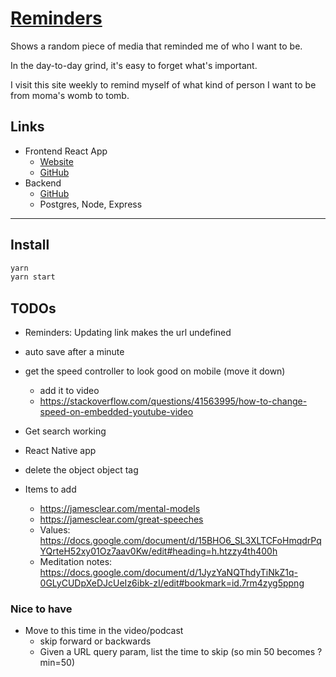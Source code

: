 # [Reminders](https://fullchee-reminders.netlify.app/)

Shows a random piece of media that reminded me of who I want to be.

In the day-to-day grind, it's easy to forget what's important.

I visit this site weekly to remind myself of what kind of person I want to be from moma's womb to tomb.

## Links

- Frontend React App
  - [Website](https://fullchee-reminders.netlify.app/)
  - [GitHub](https://github.com/Fullchee/values-client)
- Backend
  - [GitHub](https://github.com/Fullchee/reminders-backend)
  - Postgres, Node, Express

---

## Install

```bash
yarn
yarn start
```

## TODOs
- Reminders: Updating link makes the url undefined

- auto save after a minute
- get the speed controller to look good on mobile (move it down)
  - add it to video
  - https://stackoverflow.com/questions/41563995/how-to-change-speed-on-embedded-youtube-video
- Get search working
- React Native app
- delete the object object tag
- Items to add
  - https://jamesclear.com/mental-models
  - https://jamesclear.com/great-speeches
  - Values: https://docs.google.com/document/d/15BHO6_SL3XLTCFoHmqdrPqYQrteH52xy01Oz7aav0Kw/edit#heading=h.htzzy4th400h
  - Meditation notes: https://docs.google.com/document/d/1JyzYaNQThdyTiNkZ1q-0GLyCUDpXeDJcUeIz6ibk-zI/edit#bookmark=id.7rm4zyg5ppng

### Nice to have
- Move to this time in the video/podcast
  - skip forward or backwards
  - Given a URL query param, list the time to skip (so min 50 becomes ?min=50)

